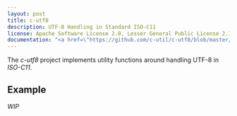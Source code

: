 ```yaml
---
layout: post
title: c-utf8
description: UTF-8 Handling in Standard ISO-C11
license: Apache Software License 2.0, Lesser General Public License 2.1+
documentation: "<a href=\"https://github.com/c-util/c-utf8/blob/master/src/c-utf8.h\">c-utf8.h</a>"
---
```

The *c-utf8* project implements utility functions around handling UTF-8 in
*ISO-C11*.

## Example

*WIP*
